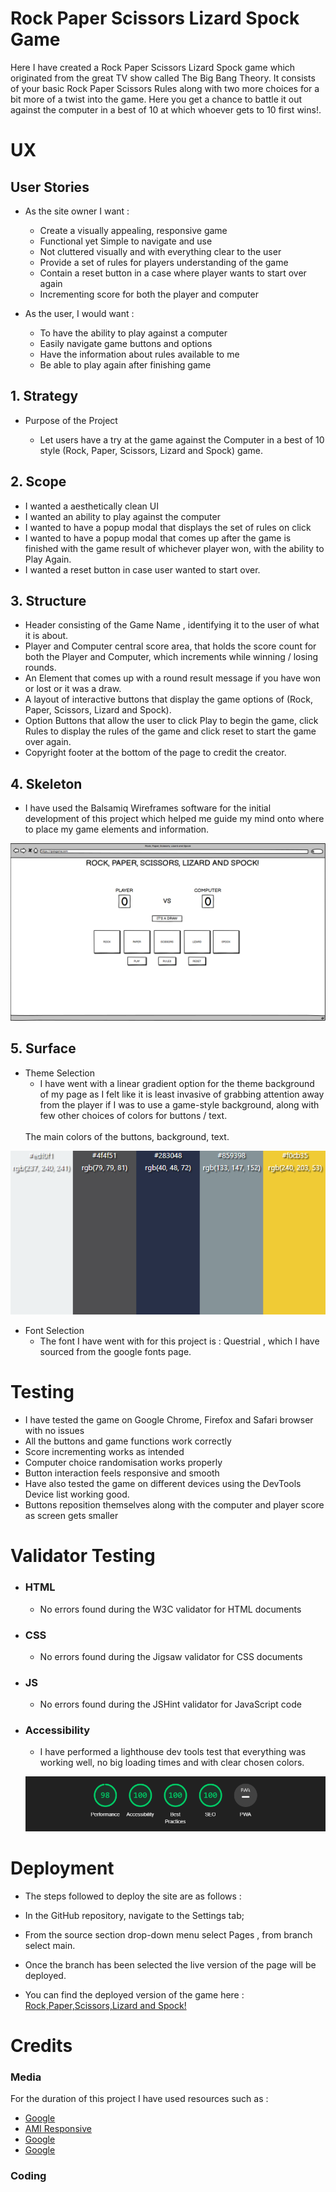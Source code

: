 # Rock Paper Scissors Lizard Spock Game #

Here I have created a Rock Paper Scissors Lizard Spock game which originated from the great TV show called The Big Bang Theory.
It consists of your basic Rock Paper Scissors Rules along with two more choices for a bit more of a twist into the game. Here you get a chance to battle it out against the computer in a best of 10 at which whoever gets to 10 first wins!.

# UX #

## User Stories ##

  * As the site owner I want : 
  
    * Create a visually appealing, responsive game
    * Functional yet Simple to navigate and use
    * Not cluttered visually and with everything clear to the user
    * Provide a set of rules for players understanding of the game
    * Contain a reset button in a case where player wants to start over again
    * Incrementing score for both the player and computer

  * As the user, I would want : 

    * To have the ability to play against a computer
    * Easily navigate game buttons and options
    * Have the information about rules available to me
    * Be able to play again after finishing game

## 1. Strategy ##

  * Purpose of the Project 

    * Let users have a try at the game against the Computer in a best of 10 style (Rock, Paper, Scissors, Lizard and Spock) game. 

## 2. Scope ## 

  * I wanted a aesthetically clean UI
  * I wanted an ability to play against the computer
  * I wanted to have a popup modal that displays the set of rules on click
  * I wanted to have a popup modal that comes up after the game is finished with the game result of whichever player won, with the ability to Play Again.
  * I wanted a reset button in case user wanted to start over.

## 3. Structure ##

* Header consisting of the Game Name , identifying it to the user of what it is about.
* Player and Computer central score area, that holds the score count for both the Player and Computer, which increments while winning / losing rounds.
* An Element that comes up with a round result message if you have won or lost or it was a draw. 
* A layout of interactive buttons that display the game options of (Rock, Paper, Scissors, Lizard and Spock).
* Option Buttons that allow the user to click Play to begin the game, click Rules to display the rules of the game and click reset to start the game over again.
* Copyright footer at the bottom of the page to credit the creator.

## 4. Skeleton ## 

* I have used the Balsamiq Wireframes software for the initial development of this project which helped me guide my mind onto where to place my game elements and information.

![ScreenShot](./assets/readmeImages/Balsamiq%20Wireframe%20Sketch.png)


## 5. Surface ##

 * Theme Selection 
    * I have went with a linear gradient option for the theme background of my page as I felt like it is least invasive of grabbing attention away from the player if I was to use a game-style background, along with few other choices of colors for buttons / text.
    <br>
    The main colors of the buttons, background, text.

  
  ![ScreenShot](./assets/readmeImages/Color%20Pallete.png)

  * Font Selection 
    * The font I have went with for this project is : Questrial , which I have sourced from the google fonts page.


# Testing # 

 * I have tested the game on Google Chrome, Firefox and Safari browser with no issues
 * All the buttons and game functions work correctly 
 * Score incrementing works as intended
 * Computer choice randomisation works properly
 * Button interaction feels responsive and smooth
 * Have also tested the game on different devices using the DevTools Device list working good.
 * Buttons reposition themselves along with the computer and player score as screen gets smaller


# Validator Testing #

* ### HTML ###
  * No errors found during the W3C validator for HTML documents

* ### CSS ###
  * No errors found during the Jigsaw validator for CSS documents

* ### JS ###
  * No errors found during the JSHint validator for JavaScript code
    
* ### Accessibility ###

  * I have performed a lighthouse dev tools test that everything was working well, no big loading times and with clear chosen colors.

  ![ScreenShot](./assets/readmeImages/LightHouse%20Test.png)


# Deployment #

  * The steps followed to deploy the site are as follows : 
  * In the GitHub repository, navigate to the Settings tab;
  * From the source section drop-down menu select Pages , from branch select main.
  * Once the branch has been selected the live version of the page will be deployed.

  * You can find the deployed version of the game here : <a href="https://kryspinm97.github.io/Rock-Paper-Scissors-Lizard-Spock-Game/" target="_blank">Rock,Paper,Scissors,Lizard and Spock!</a>

# Credits #

### Media ###

For the duration of this project I have used resources such as : 

* <a href="https://google.com">Google</a>
* <a href="https://google.com">AMI Responsive</a>
* <a href="https://google.com">Google</a>
* <a href="https://google.com">Google</a>

### Coding ###
